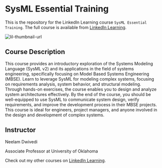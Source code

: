 # SysML Essential Training
This is the repository for the LinkedIn Learning course `SysML Essential Training`. The full course is available from [LinkedIn Learning][lil-course-url].

![lil-thumbnail-url]

## Course Description

This course provides an introductory exploration of the Systems Modeling Language (SysML v2) and its applications in the field of systems engineering, specifically focusing on Model Based Systems Engineering (MBSE). Learn to leverage SysML for modeling complex systems, focusing on requirements analysis, system behavior, and structural modeling. Through hands-on exercises, the course enables you to design and analyze system architectures effectively. By the end of the course, you should be well-equipped to use SysML to communicate system design, verify requirements, and improve the development process in their MBSE projects. This course is ideal for engineers, project managers, and anyone involved in the design and development of complex systems.

## Instructor

Neelam Dwivedi

Associate Professor at University of Oklahoma

                            

Check out my other courses on [LinkedIn Learning](https://www.linkedin.com/learning/instructors/neelam-dwivedi?u=104).


[0]: # (Replace these placeholder URLs with actual course URLs)

[lil-course-url]: https://www.linkedin.com/learning/systems-engineering-with-sysml-26222721
[lil-thumbnail-url]: https://media.licdn.com/dms/image/v2/D4E0DAQEHiJkrsgA6VA/learning-public-crop_675_1200/B4EZd.uWuiGwAY-/0/1750177771116?e=2147483647&v=beta&t=xJq58hSGiz4PqsAKr1kcJqHPs0JRL6QJzCbauUc-3rY